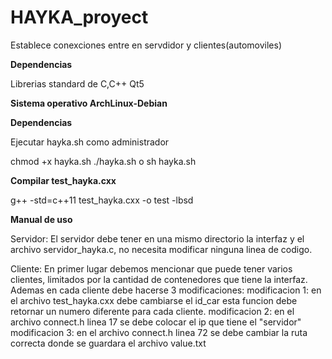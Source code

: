 # HAYKA_proyect
Establece conexciones entre en servdidor y clientes(automoviles)


**Dependencias**

Librerias standard de C,C++ Qt5

**Sistema operativo ArchLinux-Debian**


**Dependencias**

Ejecutar hayka.sh como administrador

chmod +x hayka.sh
./hayka.sh o sh hayka.sh


**Compilar test_hayka.cxx**

g++ -std=c++11 test_hayka.cxx -o test -lbsd

**Manual de uso**

Servidor: El servidor debe tener en una mismo directorio la interfaz y el archivo servidor_hayka.c, no necesita modificar ninguna linea de codigo.

Cliente:  En primer lugar debemos mencionar que puede tener varios clientes, limitados por la cantidad de contenedores que 
          tiene la interfaz. Ademas en cada cliente debe hacerse 3 modificaciones:
                    modificacion 1: en el archivo test_hayka.cxx debe cambiarse el id_car esta funcion debe retornar un 
                                    numero diferente para cada cliente.
                    modificacion 2: en el archivo connect.h linea 17 se debe colocar el ip que tiene el "servidor"
                    modificacion 3: en el archivo connect.h linea 72 se debe cambiar la ruta correcta donde se guardara el 
                                    archivo value.txt
